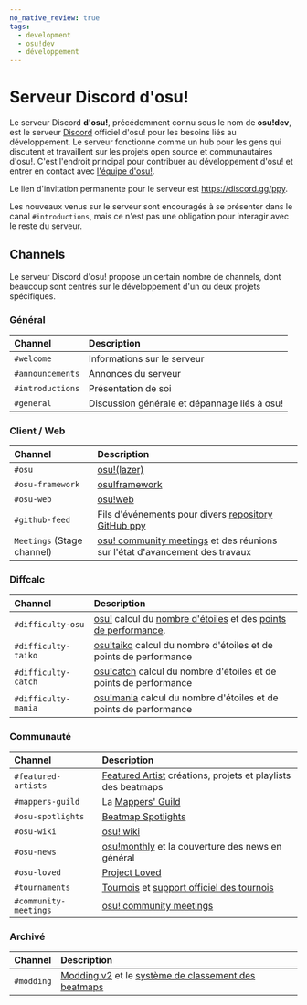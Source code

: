 ```yaml
---
no_native_review: true
tags:
  - development
  - osu!dev
  - développement
---
```


# Serveur Discord d'osu!

Le serveur Discord **d'osu!**, précédemment connu sous le nom de **osu!dev**, est le serveur [Discord](https://discord.com/) officiel d'osu! pour les besoins liés au développement. Le serveur fonctionne comme un hub pour les gens qui discutent et travaillent sur les projets open source et communautaires d'osu!. C'est l'endroit principal pour contribuer au développement d'osu! et entrer en contact avec [l'équipe d'osu!](/wiki/People/osu!_team).

Le lien d'invitation permanente pour le serveur est <https://discord.gg/ppy>.

Les nouveaux venus sur le serveur sont encouragés à se présenter dans le canal `#introductions`, mais ce n'est pas une obligation pour interagir avec le reste du serveur.

## Channels

Le serveur Discord d'osu! propose un certain nombre de channels, dont beaucoup sont centrés sur le développement d'un ou deux projets spécifiques.

### Général

| Channel | Description |
| :-- | :-- |
| `#welcome` | Informations sur le serveur |
| `#announcements` | Annonces du serveur |
| `#introductions` | Présentation de soi |
| `#general` | Discussion générale et dépannage liés à osu! |

### Client / Web

| Channel | Description |
| :-- | :-- |
| `#osu` | [osu!(lazer)](/wiki/Client/Release_stream/Lazer) |
| `#osu-framework` | [osu!framework](https://github.com/ppy/osu-framework) |
| `#osu-web` | [osu!web](https://github.com/ppy/osu-web) |
| `#github-feed` | Fils d'événements pour divers [repository GitHub ppy](https://github.com/ppy) |
| `Meetings` (Stage channel) | [osu! community meetings](/wiki/Community/osu!_community_meetings) et des réunions sur l'état d'avancement des travaux |

### Diffcalc

| Channel | Description |
| :-- | :-- |
| `#difficulty-osu` | [osu!](/wiki/Game_mode/osu!) calcul du [nombre d'étoiles](/wiki/Beatmap/Star_rating) et des [points de performance](/wiki/Performance_points). |
| `#difficulty-taiko` | [osu!taiko](/wiki/Game_mode/osu!taiko) calcul du nombre d'étoiles et de points de performance |
| `#difficulty-catch` | [osu!catch](/wiki/Game_mode/osu!catch) calcul du nombre d'étoiles et de points de performance |
| `#difficulty-mania` | [osu!mania](/wiki/Game_mode/osu!mania) calcul du nombre d'étoiles et de points de performance |

### Communauté

| Channel | Description |
| :-- | :-- |
| `#featured-artists` | [Featured Artist](/wiki/People/Featured_Artists) créations, projets et playlists des beatmaps |
| `#mappers-guild` | La [Mappers' Guild](/wiki/Community/Mappers_Guild) |
| `#osu-spotlights` | [Beatmap Spotlights](/wiki/Beatmap_Spotlights) |
| `#osu-wiki` | [osu! wiki](/wiki/osu!_wiki) |
| `#osu-news` | [osu!monthly](/wiki/Community/osu!monthly) et la couverture des news en général |
| `#osu-loved` | [Project Loved](/wiki/Community/Project_Loved) |
| `#tournaments` | [Tournois](/wiki/Tournaments) et [support officiel des tournois](/wiki/Tournaments/Official_support) |
| `#community-meetings` | [osu! community meetings](/wiki/Community/osu!_community_meetings) |

### Archivé

| Channel | Description |
| :-- | :-- |
| `#modding` | [Modding v2](/wiki/Beatmap_discussion) et le [système de classement des beatmaps](/wiki/Beatmap_ranking_procedure) |
